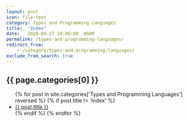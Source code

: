 ```yaml
---
layout: post
icon: file-text
category: Types and Programming Languages
title:  "Index"
date:   2020-04-27 19:00:00 -0600
permalink: /types-and-programming-languages/
redirect_from:
    - /category/types-and-programming-languages/
exclude_from_search: true
---
```


## {{ page.categories[0] }}

<ul>
    {% for post in site.categories['Types and Programming Languages'] reversed %}
        {% if post.title != 'Index' %}
        <li><a href='{{ post.url }}'>{{ post.title }}</a></li>
        {% endif %}
    {% endfor %}
</ul>
